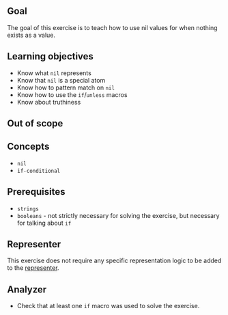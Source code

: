 ## Goal

The goal of this exercise is to teach how to use nil values for when nothing exists as a value.

## Learning objectives

- Know what `nil` represents
- Know that `nil` is a special atom
- Know how to pattern match on `nil`
- Know how to use the `if`/`unless` macros
- Know about truthiness

## Out of scope

## Concepts

- `nil`
- `if-conditional`

## Prerequisites

- `strings`
- `booleans` - not strictly necessary for solving the exercise, but necessary for talking about `if`

## Representer

This exercise does not require any specific representation logic to be added to the [representer][representer].

## Analyzer

- Check that at least one `if` macro was used to solve the exercise.

[analyzer]: https://github.com/exercism/elixir-analyzer
[representer]: https://github.com/exercism/elixir-representer
